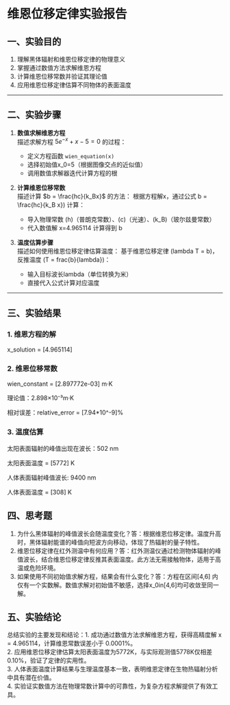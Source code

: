 # 维恩位移定律实验报告


## 一、实验目的

1. 理解黑体辐射和维恩位移定律的物理意义
2. 掌握通过数值方法求解维恩方程
3. 计算维恩位移常数并验证其理论值
4. 应用维恩位移定律估算不同物体的表面温度

---

## 二、实验步骤

1. **数值求解维恩方程**  
   描述求解方程 $5e^{-x} + x - 5 = 0$ 的过程： 
   - 定义方程函数 `wien_equation(x)`  
   - 选择初始值x_0=5（根据图像交点的近似值）  
   - 调用数值求解器迭代计算方程的根  
2. **计算维恩位移常数**  
   描述计算 $b = \frac{hc}{k_Bx}$ 的方法：
   根据方程解x，通过公式 b = \frac{hc}{k_B x}\) 计算：  
   - 导入物理常数 \(h\)（普朗克常数）、\(c\)（光速）、\(k_B\)（玻尔兹曼常数）  
   - 代入数值解 x=4.965114 计算得到 b

4. **温度估算步骤**  
   描述如何使用维恩位移定律估算温度：
   基于维恩位移定律 \(lambda T = b\)，反推温度 \(T = frac{b}{lambda}\)：  
   - 输入目标波长lambda（单位转换为米）  
   - 直接代入公式计算对应温度  

---

## 三、实验结果

### 1. 维恩方程的解
x_solution = [4.965114]

### 2. 维恩位移常数

wien_constant = [2.897772e-03] m·K 

理论值：2.898×10⁻³m·K 

相对误差：relative_error = [7.94*10^-9]%

### 3. 温度估算

太阳表面辐射的峰值出现在波长：502 nm

太阳表面温度 = [5772] K 

人体表面辐射峰值波长: 9400 nm

人体表面温度 = [308] K

## 四、思考题
1. 为什么黑体辐射的峰值波长会随温度变化？答：根据维恩位移定律。温度升高时，黑体辐射能谱的峰值向短波方向移动，体现了热辐射的量子特性。
2. 维恩位移定律在红外测温中有何应用？答：红外测温仪通过检测物体辐射的峰值波长，结合维恩位移定律反推其表面温度。此方法无需接触物体，适用于高温或危险环境。
3. 如果使用不同初始值求解方程，结果会有什么变化？答：方程在区间[4,6] 内仅有一个实数解。数值求解对初始值不敏感，选择x_0in[4,6]均可收敛至同一解。
## 五、实验结论
总结实验的主要发现和结论：1. 成功通过数值方法求解维恩方程，获得高精度解 x = 4.965114，计算维恩常数误差小于 0.0001%。  
2. 应用维恩位移定律估算太阳表面温度为5772K，与实际观测值5778K仅相差 0.10%，验证了定律的实用性。  
3. 人体表面温度计算结果与生理温度基本一致，表明维恩定律在生物热辐射分析中具有潜在价值。  
4. 实验证实数值方法在物理常数计算中的可靠性，为复杂方程求解提供了有效工具。  
